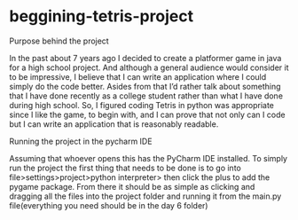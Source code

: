 # beggining-tetris-project

Purpose behind the project

In the past about 7 years ago I decided to create a platformer game in java for a high school project.
And although a general audience would consider it to be impressive, I believe that I can write an application where I could simply do the code better. 
Asides from that I’d rather talk about something that I have done recently as a college student rather than what I have done during high school.
So, I figured coding Tetris in python was appropriate since I like the game, to begin with, and I can prove that not only can I code but I can write 
an application that is reasonably readable.

Running the project in the pycharm IDE

Assuming that whoever opens this has the PyCharm IDE installed. To simply run the project the first thing that needs to be done is to go into 
file>settings>project>python interpreter> then click the plus to add the pygame package. From there it should be as simple as clicking and 
dragging all the files into the project folder and running it from the main.py file(everything you need should be in the day 6 folder)

